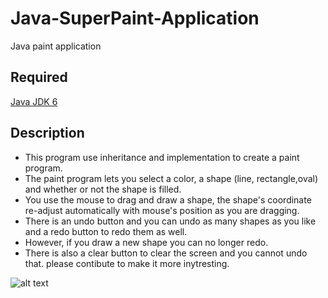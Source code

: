 Java-SuperPaint-Application
===========================
Java paint application

Required
----------
[Java JDK 6](http://www.oracle.com/technetwork/java/javasebusiness/downloads/java-archive-downloads-javase6-419409.htm)

Description
------------
* This program use inheritance and implementation to create a paint program.
* The paint program lets you select a color, a shape (line, rectangle,oval) and whether or not the shape is filled.
* You use the mouse to drag and draw a shape, the shape's coordinate re-adjust automatically with mouse's position as you are dragging. 
* There is an undo button and you can undo as many shapes as you like and a redo button to redo them as well.
* However, if you draw a new shape you can no longer redo.
* There is also a clear button to clear the screen and you cannot undo that.
please contibute to make it more inytresting.

![alt text](http://i.imgur.com/6gzUfxo.png "SuperPaint Application")
